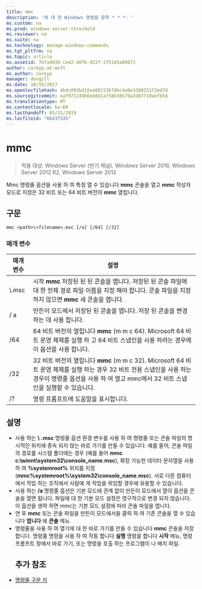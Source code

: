 ```yaml
---
title: mmc
description: '에 대 한 Windows 명령을 항목 * * *- '
ms.custom: na
ms.prod: windows-server-threshold
ms.reviewer: na
ms.suite: na
ms.technology: manage-windows-commands
ms.tgt_pltfrm: na
ms.topic: article
ms.assetid: 7bfa4030-ce42-40fb-922f-2f5145a80872
author: coreyp-at-msft
ms.author: coreyp
manager: dongill
ms.date: 10/16/2017
ms.openlocfilehash: 4bdc093bd16ea08153b7dbc4a0e3380251f2ed7d
ms.sourcegitcommit: eaf071249b6eb6b1a758b38579a2d87710abfb54
ms.translationtype: MT
ms.contentlocale: ko-KR
ms.lasthandoff: 05/31/2019
ms.locfileid: "66437335"
---
```

# <a name="mmc"></a>mmc

>적용 대상: Windows Server (반기 채널), Windows Server 2016, Windows Server 2012 R2, Windows Server 2012

Mmc 명령줄 옵션을 사용 하 여 특정 열 수 있습니다 **mmc** 콘솔을 열고 **mmc** 작성자 모드로 지정은 32 비트 또는 64 비트 버전의 **mmc** 열립니다.
## <a name="syntax"></a>구문
```
mmc <path>\<filename>.msc [/a] [/64] [/32]
```
### <a name="parameters"></a>매개 변수

|       매개 변수        |                                                                                                 설명                                                                                                 |
|------------------------|-------------------------------------------------------------------------------------------------------------------------------------------------------------------------------------------------------------|
| <path>\\<filename>.msc |        시작 **mmc** 저장된 된 된 콘솔을 엽니다. 저장된 된 콘솔 파일에 대 한 전체 경로 파일 이름을 지정 해야 합니다. 콘솔 파일을 지정 하지 않으면 **mmc** 새 콘솔을 엽니다.         |
|           / a           |                                                               만든이 모드에서 저장된 된 콘솔을 엽니다.  저장 된 콘솔을 변경 하는 데 사용 합니다.                                                                |
|          /64           |                         64 비트 버전의 열립니다 **mmc** (m m c 64). Microsoft 64 비트 운영 체제를 실행 하 고 64 비트 스냅인을 사용 하려는 경우에이 옵션을 사용 합니다.                          |
|          /32           | 32 비트 버전의 열립니다 **mmc** (m m c 32). Microsoft 64 비트 운영 체제를 실행 하는 경우 32 비트 전용 스냅인을 사용 하는 경우이 명령줄 옵션을 사용 하 여 열고 mmc에서 32 비트 스냅인을 실행할 수 있습니다. |
|           /?           |                                                                                    명령 프롬프트에 도움말을 표시합니다.                                                                                     |

## <a name="remarks"></a>설명
- 사용 하는 <path> **\\** <filename> **.msc** 명령줄 옵션 환경 변수를 사용 하 여 명령줄 또는 콘솔 파일의 명시적인 위치에 종속 되지 않는 바로 가기를 만들 수 있습니다. 예를 들어, 콘솔 파일의 경로를 시스템 폴더에는 경우 (예를 들어 **mmc c:\winnt\system32\console_name.msc**), 확장 가능한 데이터 문자열을 사용 하 여 **%systemroot%** 위치를 지정 (**mmc%systemroot%\system32\console_name.msc**). 서로 다른 컴퓨터에서 작업 하는 조직에서 사람에 게 작업을 위임할 경우에 유용할 수 있습니다.
- 사용 하는 **/a** 명령줄 옵션은 기본 모드에 관계 없이 만든이 모드에서 열이 옵션을 콘솔을 열면 됩니다. 파일에 대 한 기본 모드 설정은 영구적으로 변경 되지 않습니다. 이 옵션을 생략 하면 mmc는 기본 모드 설정에 따라 콘솔 파일을 엽니다.
- 연 후 **mmc** 또는 콘솔 파일을 만든이 모드에서을 클릭 하 여 기존 콘솔을 열 수 있습니다 **엽니다** 에 **콘솔** 메뉴.
- 명령줄을 사용 하 여 열기에 대 한 바로 가기를 만들 수 있습니다 **mmc** 콘솔을 저장 합니다. 명령줄 명령을 사용 하 여 작동 합니다 **실행** 명령을 합니다 **시작** 메뉴, 명령 프롬프트 창에서 바로 가기, 또는 명령을 호출 하는 프로그램이 나 배치 파일.
  ## <a name="additional-references"></a>추가 참조
- [명령줄 구문 키](command-line-syntax-key.md)

